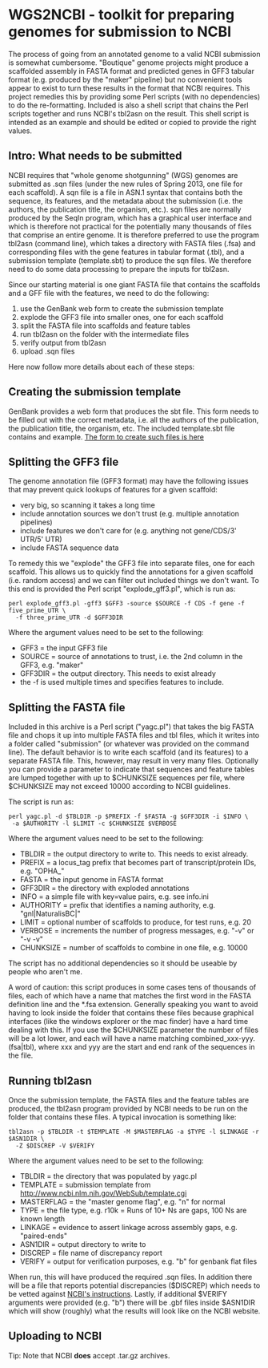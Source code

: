 WGS2NCBI - toolkit for preparing genomes for submission to NCBI
===============================================================

The process of going from an annotated genome to a valid NCBI submission is somewhat 
cumbersome. "Boutique" genome projects might produce a scaffolded assembly in FASTA format
and predicted genes in GFF3 tabular format (e.g. produced by the "maker" pipeline) but no 
convenient tools appear to exist to turn these results in the format that NCBI requires.
This project remedies this by providing some Perl scripts (with no dependencies) to do the 
re-formatting. Included is also a shell script that chains the Perl scripts together and
runs NCBI's tbl2asn on the result. This shell script is intended as an example and should
be edited or copied to provide the right values.

Intro: What needs to be submitted
---------------------------------

NCBI requires that "whole genome shotgunning" (WGS) genomes are submitted as .sqn files
(under the new rules of Spring 2013, one file for each scaffold). A sqn file is a file 
in ASN.1 syntax that contains both the sequence, its features, and the metadata about the 
submission (i.e. the authors, the publication title, the organism, etc.). sqn files are 
normally produced by the SeqIn program, which has a graphical user interface and which is 
therefore not practical for the potentially many thousands of files that comprise an 
entire genome. It is therefore preferred to use the program tbl2asn (command line), which 
takes a directory with FASTA files (.fsa) and corresponding files with the gene 
features in tabular format (.tbl), and a submission template (template.sbt) to produce
the sqn files. We therefore need to do some data processing to prepare the inputs for 
tbl2asn.

Since our starting material is one giant FASTA file that contains the scaffolds and a GFF 
file with the features, we need to do the following:

1. use the GenBank web form to create the submission template
2. explode the GFF3 file into smaller ones, one for each scaffold
3. split the FASTA file into scaffolds and feature tables
4. run tbl2asn on the folder with the intermediate files
5. verify output from tbl2asn
6. upload .sqn files

Here now follow more details about each of these steps:

Creating the submission template
--------------------------------

GenBank provides a web form that produces the sbt file. This form needs to be filled out
with the correct metadata, i.e. all the authors of the publication, the publication title,
the organism, etc. The included template.sbt file contains and example. [The form to create
such files is here](http://www.ncbi.nlm.nih.gov/WebSub/template.cgi)

Splitting the GFF3 file
-----------------------

The genome annotation file (GFF3 format) may have the following issues that may prevent
quick lookups of features for a given scaffold:

* very big, so scanning it takes a long time
* include annotation sources we don't trust (e.g. multiple annotation pipelines)
* include features we don't care for (e.g. anything not gene/CDS/3' UTR/5' UTR)
* include FASTA sequence data

To remedy this we "explode" the GFF3 file into separate files, one for each scaffold. This
allows us to quickly find the annotations for a given scaffold (i.e. random access) and we
can filter out included things we don't want. To this end is provided the Perl script
"explode_gff3.pl", which is run as:

    perl explode_gff3.pl -gff3 $GFF3 -source $SOURCE -f CDS -f gene -f five_prime_UTR \  
      -f three_prime_UTR -d $GFF3DIR

Where the argument values need to be set to the following:

* GFF3    = the input GFF3 file
* SOURCE  = source of annotations to trust, i.e. the 2nd column in the GFF3, e.g. "maker"
* GFF3DIR = the output directory. This needs to exist already
* the -f <feature> is used multiple times and specifies features to include.

Splitting the FASTA file
------------------------

Included in this archive is a Perl script ("yagc.pl") that takes the big FASTA
file and chops it up into multiple FASTA files and tbl files, which it writes into a 
folder called "submission" (or whatever was provided on the command line). The default
behavior is to write each scaffold (and its features) to a separate FASTA file. This,
however, may result in very many files. Optionally you can provide a parameter to 
indicate that sequences and feature tables are lumped together with up to $CHUNKSIZE 
sequences per file, where $CHUNKSIZE may not exceed 10000 according to NCBI guidelines.

The script is run as:

    perl yagc.pl -d $TBLDIR -p $PREFIX -f $FASTA -g $GFF3DIR -i $INFO \  
     -a $AUTHORITY -l $LIMIT -c $CHUNKSIZE $VERBOSE

Where the argument values need to be set to the following:

* TBLDIR    = the output directory to write to. This needs to exist already.
* PREFIX    = a locus_tag prefix that becomes part of transcript/protein IDs, e.g. "OPHA_"
* FASTA     = the input genome in FASTA format
* GFF3DIR   = the directory with exploded annotations
* INFO      = a simple file with key=value pairs, e.g. see info.ini
* AUTHORITY = prefix that identifies a naming authority, e.g. "gnl|NaturalisBC|"
* LIMIT     = optional number of scaffolds to produce, for test runs, e.g. 20
* VERBOSE   = increments the number of progress messages, e.g. "-v" or "-v -v"
* CHUNKSIZE = number of scaffolds to combine in one file, e.g. 10000

The script has no additional dependencies so it should be useable by people who aren't me.

A word of caution: this script produces in some cases tens of thousands of files, each of
which have a name that matches the first word in the FASTA definition line and the *.fsa 
extension. Generally speaking you want to avoid having to look inside the folder that 
contains these files because graphical interfaces (like the windows explorer or the mac 
finder) have a hard time dealing with this. If you use the $CHUNKSIZE parameter the number
of files will be a lot lower, and each will have a name matching combined_xxx-yyy.(fsa|tbl),
where xxx and yyy are the start and end rank of the sequences in the file.

Running tbl2asn
---------------

Once the submission template, the FASTA files and the feature tables are produced, the
tbl2asn program provided by NCBI needs to be run on the folder that contains these files.
A typical invocation is something like:

    tbl2asn -p $TBLDIR -t $TEMPLATE -M $MASTERFLAG -a $TYPE -l $LINKAGE -r $ASN1DIR \  
      -Z $DISCREP -V $VERIFY

Where the argument values need to be set to the following:

* TBLDIR     = the directory that was populated by yagc.pl
* TEMPLATE   = submission template from http://www.ncbi.nlm.nih.gov/WebSub/template.cgi
* MASTERFLAG = the "master genome flag", e.g. "n" for normal
* TYPE       = the file type, e.g. r10k = Runs of 10+ Ns are gaps, 100 Ns are known length
* LINKAGE    = evidence to assert linkage across assembly gaps, e.g. "paired-ends"
* ASN1DIR    = output directory to write to
* DISCREP    = file name of discrepancy report
* VERIFY     = output for verification purposes, e.g. "b" for genbank flat files

When run, this will have produced the required .sqn files. In addition there will be a 
file that reports potential discrepancies ($DISCREP) which needs to be vetted against 
[NCBI's instructions](https://www.ncbi.nlm.nih.gov/genbank/asndisc). Lastly, if additional
$VERIFY arguments were provided (e.g. "b") there will be .gbf files inside $ASN1DIR which
will show (roughly) what the results will look like on the NCBI website.

Uploading to NCBI
-----------------

Tip: Note that NCBI **does** accept .tar.gz archives.
